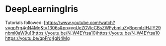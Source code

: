 # DeepLearningIris
Tutorials followed:
[https://www.youtube.com/watch?v=qpFrg4gN4Mg&t=1306s&pp=ygUeZGVlcCBsZWFybmluZyBpcmlzIHJlY29nbml0aW9u](https://youtu.be/N_W4EYtsa10)https://youtu.be/N_W4EYtsa10
https://youtu.be/qpFrg4gN4Mg
